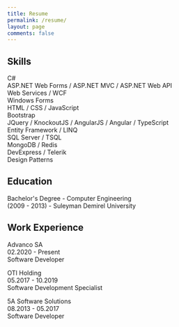 ```yaml
---
title: Resume
permalink: /resume/
layout: page
comments: false
---
```


## Skills

C#
<br />
ASP.NET Web Forms / ASP.NET MVC / ASP.NET Web API
<br />
Web Services / WCF
<br />
Windows Forms
<br />
HTML / CSS / JavaScript
<br />
Bootstrap
<br />
JQuery / KnockoutJS / AngularJS / Angular / TypeScript
<br />
Entity Framework / LINQ
<br />
SQL Server / TSQL
<br />
MongoDB / Redis
<br />
DevExpress / Telerik
<br />
Design Patterns

## Education

Bachelor's Degree - Computer Engineering
<br />
(2009 - 2013) - Suleyman Demirel University

## Work Experience

Advanco SA
<br />
02.2020 - Present
<br />
Software Developer


OTI Holding
<br />
05.2017 - 10.2019
<br />
Software Development Specialist


5A Software Solutions
<br />
08.2013 - 05.2017
<br />
Software Developer

